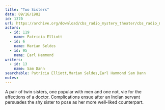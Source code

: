```yaml
---
title: "Two Sisters"
date: 09/16/1982
id: 1370
url: https://archive.org/download/cbs_radio_mystery_theater/cbs_radio_mystery_theater-1351-1399.zip/cbs_radio_mystery_theater-1351-1399%2Fcbsrmt_1370_two_sisters.mp3
actors:  
  - id: 119
    name: Patricia Elliott  
  - id: 6
    name: Marian Seldes  
  - id: 95
    name: Earl Hammond
writers:  
  - id: 13
    name: Sam Dann
searchable: Patricia Elliott,Marian Seldes,Earl Hammond Sam Dann
notes:  
---
```

A pair of twin sisters, one popular with men and one not, vie for the affections of a doctor. Complications ensue after an Indian servant persuades the shy sister to pose as her more well-liked counterpart.